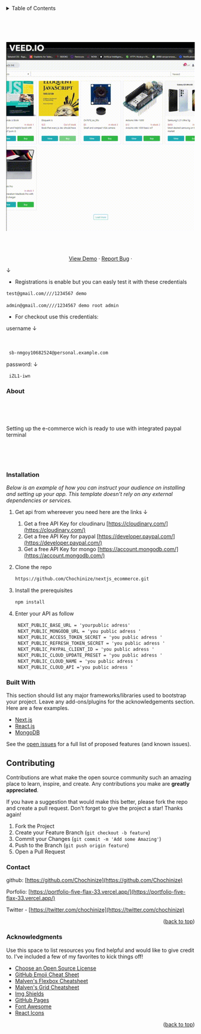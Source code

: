 <details>
  <summary>Table of Contents</summary>
  
  <ol>
    <li><a href="#about" >About The Project</a></li>
    <li><a href="#installation">Instalation</a></li>
    <li><a href="#builtwith">Built with</a></li>
    <li><a href="#contributing">Contributing</a></li>
    <li><a href="#contact">Contact</a></li>
    <li><a href="#acknowledgments">Acknowledgments</a></li>
  </ol>
</details>

</br>
</br>
</br>
</br>

![](public/GIFS/login.gif ) 
<div id="top"></div>
<!--
*** Thanks for checking out the Best-README-Template. If you have a suggestion
*** that would make this better, please fork the repo and create a pull request
*** or simply open an issue with the tag "enhancement".
*** Don't forget to give the project a star!
*** Thanks again! Now go create something AMAZING! :D
-->



<!-- PROJECT SHIELDS -->
<!--
*** I'm using markdown "reference style" links for readability.
*** Reference links are enclosed in brackets [ ] instead of parentheses ( ).
*** See the bottom of this document for the declaration of the reference variables
*** for contributors-url, forks-url, etc. This is an optional, concise syntax you may use.
*** https://www.markdownguide.org/basic-syntax/#reference-style-links
-->
<!-- [![Contributors][contributors-shield]][contributors-url]
[![Forks][forks-shield]][forks-url]
[![Stargazers][stars-shield]][stars-url]
[![Issues][issues-shield]][issues-url]
[![MIT License][license-shield]][license-url]
[![LinkedIn][linkedin-shield]][linkedin-url] -->



<br />
<div align="center">
  <a href="https://github.com/othneildrew/Best-README-Template">
    <p align="center">
</p>  
  </a>

 
   <br />
    <a href="https://nextjs-ecommerce-six-sigma.vercel.app">View Demo</a>
    ·
    <a href="https://github.com/othneildrew/Best-README-Template/issues">Report Bug</a>
    ·
   </p>
</div>



<!-- TABLE OF CONTENTS -->

&#8595;
   
   * Registrations is enable but you can easly test it with these credentials

    test@gmail.com////1234567 demo

    admin@gmail.com////1234567 demo root admin
   
   
   
  * For checkout  use this credentials:

   username &#8595;
   ```sh
  

    sb-nmgoy10682524@personal.example.com
   
   ```
   password: &#8595;

   
   ```
    iZL1-iwn
   ```
   

<!-- ABOUT THE PROJECT -->
### About
</br>
</br>
</br>
 

 Setting up the e-commerce wich is ready to use with  integrated paypal terminal 


</br>
</br>
</br>





### Installation

_Below is an example of how you can instruct your audience on installing and setting up your app. This template doesn't rely on any external dependencies or services._

1. Get api from whereever you need here are the links    &#8595;
    1. Get a free API Key for cloudinaru [https://cloudinary.com/](https://cloudinary.com/)
    2. Get a free API Key for paypal [https://developer.paypal.com/](https://developer.paypal.com/)
    2. Get a free API Key for mongo [https://account.mongodb.com/](https://account.mongodb.com/)
  
2. Clone the repo
    ```sh
   https://github.com/Chochinize/nextjs_ecommerce.git
   ```
3. Install the prerequisites
    ```sh
   npm install 
   ```
4. Enter your API as follow 
   ```
    NEXT_PUBLIC_BASE_URL = 'yourpublic adress' 
    NEXT_PUBLIC_MONGODB_URL = 'you public adress '
    NEXT_PUBLIC_ACCESS_TOKEN_SECRET = 'you public adress '
    NEXT_PUBLIC_REFRESH_TOKEN_SECRET = 'you public adress '
    NEXT_PUBLIC_PAYPAL_CLIENT_ID = 'you public adress '
    NEXT_PUBLIC_CLOUD_UPDATE_PRESET = 'you public adress '
    NEXT_PUBLIC_CLOUD_NAME = 'you public adress '
    NEXT_PUBLIC_CLOUD_API ='you public adress '
   ```

<!-- USAGE EXAMPLES -->

### Built With

This section should list any major frameworks/libraries used to bootstrap your project. Leave any add-ons/plugins for the acknowledgements section. Here are a few examples.

* [Next.js](https://nextjs.org/)
* [React.js](https://reactjs.org/)
* [MongoDB](https://vuejs.org/)


<!-- ROADMAP -->


See the [open issues](https://github.com/othneildrew/Best-README-Template/issues) for a full list of proposed features (and known issues).





<!-- CONTRIBUTING -->
## Contributing

Contributions are what make the open source community such an amazing place to learn, inspire, and create. Any contributions you make are **greatly appreciated**.

If you have a suggestion that would make this better, please fork the repo and create a pull request.
Don't forget to give the project a star! Thanks again!

1. Fork the Project
2. Create your Feature Branch (`git checkout -b feature`)
3. Commit your Changes (`git commit -m 'Add some Amazing'`)
4. Push to the Branch (`git push origin feature`)
5. Open a Pull Request







<!-- CONTACT -->
### Contact

github: [https://github.com/Chochinize](https://github.com/Chochinize)

Porfolio: [https://portfolio-five-flax-33.vercel.app/](https://portfolio-five-flax-33.vercel.app/)

Twitter - [https://twitter.com/chochinize](https://twitter.com/chochinize) 

<p align="right">(<a href="#top">back to top</a>)</p>



<!-- ACKNOWLEDGMENTS -->
### Acknowledgments

Use this space to list resources you find helpful and would like to give credit to. I've included a few of my favorites to kick things off!

* [Choose an Open Source License](https://choosealicense.com)
* [GitHub Emoji Cheat Sheet](https://www.webpagefx.com/tools/emoji-cheat-sheet)
* [Malven's Flexbox Cheatsheet](https://flexbox.malven.co/)
* [Malven's Grid Cheatsheet](https://grid.malven.co/)
* [Img Shields](https://shields.io)
* [GitHub Pages](https://pages.github.com)
* [Font Awesome](https://fontawesome.com)
* [React Icons](https://react-icons.github.io/react-icons/search)

<p align="right">(<a href="#top">back to top</a>)</p>



<!-- MARKDOWN LINKS & IMAGES -->
<!-- https://www.markdownguide.org/basic-syntax/#reference-style-links -->
[contributors-shield]: https://img.shields.io/github/contributors/othneildrew/Best-README-Template.svg?style=for-the-badge
[contributors-url]: https://github.com/othneildrew/Best-README-Template/graphs/contributors
[forks-shield]: https://img.shields.io/github/forks/othneildrew/Best-README-Template.svg?style=for-the-badge
[forks-url]: https://github.com/othneildrew/Best-README-Template/network/members
[stars-shield]: https://img.shields.io/github/stars/othneildrew/Best-README-Template.svg?style=for-the-badge
[stars-url]: https://github.com/othneildrew/Best-README-Template/stargazers
[issues-shield]: https://img.shields.io/github/issues/othneildrew/Best-README-Template.svg?style=for-the-badge
[issues-url]: https://github.com/othneildrew/Best-README-Template/issues
[license-shield]: https://img.shields.io/github/license/othneildrew/Best-README-Template.svg?style=for-the-badge
[license-url]: https://github.com/othneildrew/Best-README-Template/blob/master/LICENSE.txt
[linkedin-shield]: https://img.shields.io/badge/-LinkedIn-black.svg?style=for-the-badge&logo=linkedin&colorB=555
[linkedin-url]: https://linkedin.com/in/othneildrew
[product-screenshot]: images/screenshot.png